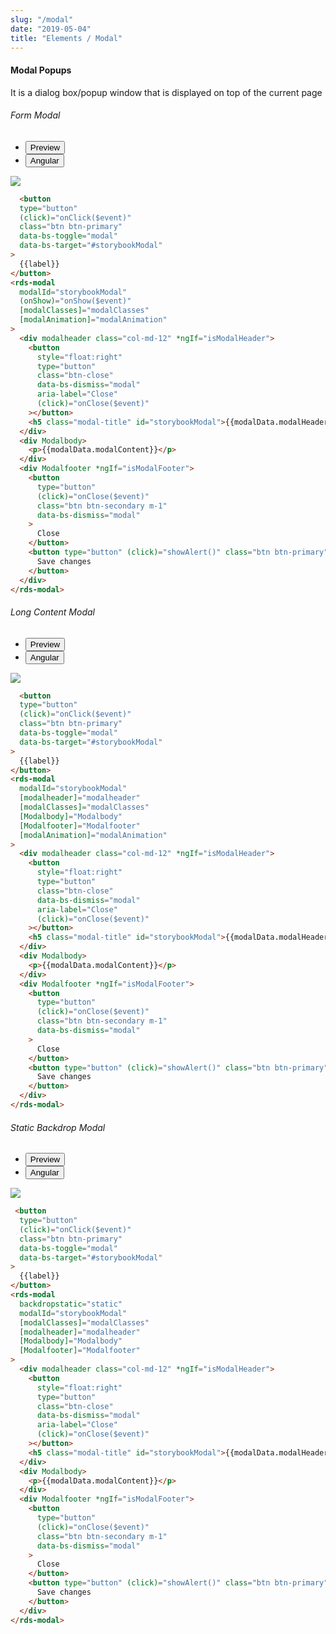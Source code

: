 ```yaml
---
slug: "/modal"
date: "2019-05-04"
title: "Elements / Modal"
---
```

<!-- CSS only -->
<link href="https://cdn.jsdelivr.net/npm/bootstrap@5.1.3/dist/css/bootstrap.min.css" rel="stylesheet" integrity="sha384-1BmE4kWBq78iYhFldvKuhfTAU6auU8tT94WrHftjDbrCEXSU1oBoqyl2QvZ6jIW3" crossorigin="anonymous">
<link rel="stylesheet" href="../assets/css/style-elements.css">

  
 

<link rel="stylesheet" href="../assets/css/main.css">

#### Modal Popups
  
<p class="">It is a dialog box/popup window that is displayed on top of the current page</p>

<section class="py-4">
    <h6>Form Modal</h6>
    <div class="py-3">
      <div class="cust-tabs">
        <ul class="nav nav-tabs" id="myTab" role="tablist">
          <li class="nav-item" role="presentation">
            <button class="nav-link active" id="PreviewBasic-tab" data-bs-toggle="tab" data-bs-target="#PreviewBasic" type="button" role="tab" aria-controls="PreviewBasic" aria-selected="true">Preview </button>
          </li>
          <li class="nav-item" role="presentation">
            <button class="nav-link" id="AngularBasic-tab" data-bs-toggle="tab" data-bs-target="#AngularBasic" type="button" role="tab" aria-controls="AngularBasic" aria-selec0ted="false"><i class="bi bi-code-slash" style="font-size:1.0rem"></i>Angular</button>
          </li>
        </ul>
      </div>
      <div class="tab-content card border" id="myTabContent">
        <div class="tab-pane fade show active" id="PreviewBasic" role="tabpanel" aria-labelledby="PreviewBasic-tab">
         <div class="contents  p-5">
              <div class="row">
               <div class="col-md-12">
                  <img src="/images/modal-basic.png" class="img-fuild w-50">
               </div>               
              </div>
                       
  </div>
        </div>
        <div class="tab-pane fade show" id="AngularBasic" role="tabpanel" aria-labelledby="AngularBasic-tab">
          <div class="contents bg-code">
<div class="row m-0">

```html
  <button
  type="button"
  (click)="onClick($event)"
  class="btn btn-primary"
  data-bs-toggle="modal"
  data-bs-target="#storybookModal"
>
  {{label}}
</button>
<rds-modal
  modalId="storybookModal"
  (onShow)="onShow($event)"
  [modalClasses]="modalClasses"
  [modalAnimation]="modalAnimation"
>
  <div modalheader class="col-md-12" *ngIf="isModalHeader">
    <button
      style="float:right"
      type="button"
      class="btn-close"
      data-bs-dismiss="modal"
      aria-label="Close"
      (click)="onClose($event)"
    ></button>
    <h5 class="modal-title" id="storybookModal">{{modalData.modalHeader}}</h5>
  </div>
  <div Modalbody>
    <p>{{modalData.modalContent}}</p>
  </div>
  <div Modalfooter *ngIf="isModalFooter">
    <button
      type="button"
      (click)="onClose($event)"
      class="btn btn-secondary m-1"
      data-bs-dismiss="modal"
    >
      Close
    </button>
    <button type="button" (click)="showAlert()" class="btn btn-primary">
      Save changes
    </button>
  </div>
</rds-modal>
```
</div>
</div>
  </div>
        </div>
      </div>
    </div>
  </section>
   


<section class="py-4">
    <h6>Long Content Modal</h6>
    <div class="py-3">
      <div class="cust-tabs">
        <ul class="nav nav-tabs" id="myTab" role="tablist">
          <li class="nav-item" role="presentation">
            <button class="nav-link active" id="PreviewBasic-tab1" data-bs-toggle="tab" data-bs-target="#PreviewBasic1" type="button" role="tab" aria-controls="PreviewBasic" aria-selected="true">Preview </button>
          </li>
          <li class="nav-item" role="presentation">
            <button class="nav-link" id="AngularBasic-tab1" data-bs-toggle="tab" data-bs-target="#AngularBasic1" type="button" role="tab" aria-controls="AngularBasic" aria-selec0ted="false"><i class="bi bi-code-slash" style="font-size:1.0rem"></i>Angular</button>
          </li>
        </ul>
      </div>
      <div class="tab-content card border" id="myTabContent">
        <div class="tab-pane fade show active" id="PreviewBasic1" role="tabpanel" aria-labelledby="PreviewBasic-tab1">
         <div class="contents  p-5">
              <div class="row">
                 <div class="col-md-12">
                     <img src="/images/modal-long-content.png" class="img-fuild w-50">
                </div>              
              </div>
                       
  </div>
        </div>
        <div class="tab-pane fade show" id="AngularBasic1" role="tabpanel" aria-labelledby="AngularBasic-tab1">
          <div class="contents bg-code">
<div class="row m-0">

```html
  <button
  type="button"
  (click)="onClick($event)"
  class="btn btn-primary"
  data-bs-toggle="modal"
  data-bs-target="#storybookModal"
>
  {{label}}
</button>
<rds-modal
  modalId="storybookModal"
  [modalheader]="modalheader"
  [modalClasses]="modalClasses"
  [Modalbody]="Modalbody"
  [Modalfooter]="Modalfooter"
  [modalAnimation]="modalAnimation"
>
  <div modalheader class="col-md-12" *ngIf="isModalHeader">
    <button
      style="float:right"
      type="button"
      class="btn-close"
      data-bs-dismiss="modal"
      aria-label="Close"
      (click)="onClose($event)"
    ></button>
    <h5 class="modal-title" id="storybookModal">{{modalData.modalHeader}}</h5>
  </div>
  <div Modalbody>
    <p>{{modalData.modalContent}}</p>
  </div>
  <div Modalfooter *ngIf="isModalFooter">
    <button
      type="button"
      (click)="onClose($event)"
      class="btn btn-secondary m-1"
      data-bs-dismiss="modal"
    >
      Close
    </button>
    <button type="button" (click)="showAlert()" class="btn btn-primary">
      Save changes
    </button>
  </div>
</rds-modal>
```
</div>
</div>
  </div>
        </div>
      </div>
    </div>
  </section>



<section class="py-4">
    <h6>Static Backdrop Modal</h6>
    <div class="py-3">
      <div class="cust-tabs">
        <ul class="nav nav-tabs" id="myTab" role="tablist">
          <li class="nav-item" role="presentation">
            <button class="nav-link active" id="PreviewBasic-tab2" data-bs-toggle="tab" data-bs-target="#PreviewBasic2" type="button" role="tab" aria-controls="PreviewBasic2" aria-selected="true">Preview </button>
          </li>
          <li class="nav-item" role="presentation">
            <button class="nav-link" id="AngularBasic-tab2" data-bs-toggle="tab" data-bs-target="#AngularBasic2" type="button" role="tab" aria-controls="AngularBasic" aria-selec0ted="false"><i class="bi bi-code-slash" style="font-size:1.0rem"></i>Angular</button>
          </li>
        </ul>
      </div>
      <div class="tab-content card border" id="myTabContent">
        <div class="tab-pane fade show active" id="PreviewBasic2" role="tabpanel" aria-labelledby="PreviewBasic-tab2">
         <div class="contents  p-5">
              <div class="row">
               <div class="col-md-12">
                  <img src="/images/modal-basic.png" class="img-fuild w-50">
               </div>               
              </div>
                       
  </div>
        </div>
        <div class="tab-pane fade show" id="AngularBasic2" role="tabpanel" aria-labelledby="AngularBasic-tab2">
          <div class="contents bg-code">
<div class="row m-0">

```html
 <button
  type="button"
  (click)="onClick($event)"
  class="btn btn-primary"
  data-bs-toggle="modal"
  data-bs-target="#storybookModal"
>
  {{label}}
</button>
<rds-modal
  backdropstatic="static"
  modalId="storybookModal"
  [modalClasses]="modalClasses"
  [modalheader]="modalheader"
  [Modalbody]="Modalbody"
  [Modalfooter]="Modalfooter"
>
  <div modalheader class="col-md-12" *ngIf="isModalHeader">
    <button
      style="float:right"
      type="button"
      class="btn-close"
      data-bs-dismiss="modal"
      aria-label="Close"
      (click)="onClose($event)"
    ></button>
    <h5 class="modal-title" id="storybookModal">{{modalData.modalHeader}}</h5>
  </div>
  <div Modalbody>
    <p>{{modalData.modalContent}}</p>
  </div>
  <div Modalfooter *ngIf="isModalFooter">
    <button
      type="button"
      (click)="onClose($event)"
      class="btn btn-secondary m-1"
      data-bs-dismiss="modal"
    >
      Close
    </button>
    <button type="button" (click)="showAlert()" class="btn btn-primary">
      Save changes
    </button>
  </div>
</rds-modal>
```
</div>
</div>
  </div>
        </div>
      </div>
    </div>
  </section>